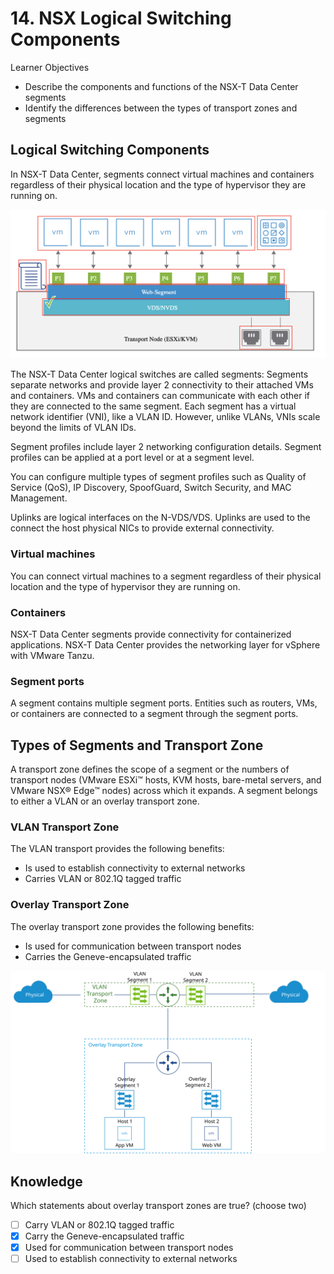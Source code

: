 # 14. NSX Logical Switching Components

Learner Objectives
- Describe the­ components and functions of the NSX-T Data Center segments
- Identify the differences between the types of transport zones and segments

## Logical Switching Components

In NSX-T Data Center, segments connect virtual machines and containers regardless of their physical location and the type of hypervisor they are running on.

![](../../images/logical_switching.png)

The NSX-T Data Center logical switches are called segments:
Segments separate networks and provide layer 2 connectivity to their attached VMs and containers.
VMs and containers can communicate with each other if they are connected to the same segment.
Each segment has a virtual network identifier (VNI), like a VLAN ID. However, unlike VLANs, VNIs scale beyond the limits of VLAN IDs.

Segment profiles include layer 2 networking configuration details. Segment profiles can be applied at a port level or at a segment level.

You can configure multiple types of segment profiles such as Quality of Service (QoS), IP Discovery, SpoofGuard, Switch Security, and MAC Management.

Uplinks are logical interfaces on the N-VDS/VDS. Uplinks are used to the connect the host physical NICs to provide external connectivity.


### Virtual machines

You can connect virtual machines to a segment regardless of their physical location and the type of hypervisor they are running on.

### Containers

NSX-T Data Center segments provide connectivity for containerized applications. NSX-T Data Center provides the networking layer for vSphere with VMware Tanzu.

### Segment ports

A segment contains multiple segment ports. Entities such as routers, VMs, or containers are connected to a segment through the segment ports.

## Types of Segments and Transport Zone

A transport zone defines the scope of a segment or the numbers of transport nodes (VMware ESXi™ hosts, KVM hosts, bare-metal servers, and VMware NSX® Edge™ nodes) across which it expands. A segment belongs to either a VLAN or an overlay transport zone.

### VLAN Transport Zone

The VLAN transport provides the following benefits:
- Is used to establish connectivity to external networks
- Carries VLAN or 802.1Q tagged traffic

### Overlay Transport Zone

The overlay transport zone provides the following benefits:
- Is used for communication between transport nodes
- Carries the Geneve-encapsulated traffic

![](../../images/AboutTransportZones_1.svg)

## Knowledge

Which statements about overlay transport zones are true? (choose two)

- [ ] Carry VLAN or 802.1Q tagged traffic
- [x] Carry the Geneve-encapsulated traffic
- [x] Used for communication between transport nodes
- [ ] Used to establish connectivity to external networks